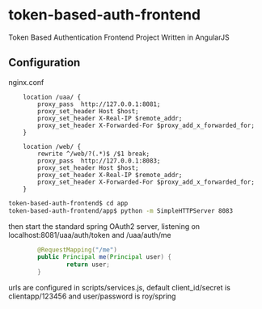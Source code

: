 token-based-auth-frontend
=========================

Token Based Authentication Frontend Project Written in AngularJS

## Configuration

nginx.conf

        location /uaa/ {
            proxy_pass  http://127.0.0.1:8081;
            proxy_set_header Host $host;
            proxy_set_header X-Real-IP $remote_addr;
            proxy_set_header X-Forwarded-For $proxy_add_x_forwarded_for;
        }

        location /web/ {
            rewrite ^/web/?(.*)$ /$1 break;  
            proxy_pass  http://127.0.0.1:8083;
            proxy_set_header Host $host;
            proxy_set_header X-Real-IP $remote_addr;
            proxy_set_header X-Forwarded-For $proxy_add_x_forwarded_for;
        }

```sh
token-based-auth-frontend$ cd app
token-based-auth-frontend/app$ python -m SimpleHTTPServer 8083
```

then start the standard spring OAuth2 server, listening on localhost:8081/uaa/auth/token and /uaa/auth/me

```java
        @RequestMapping("/me")
        public Principal me(Principal user) {
                return user;
        }
```

urls are configured in scripts/services.js, default client_id/secret is clientapp/123456 and user/password is roy/spring
